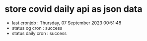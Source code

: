 # store covid daily api as json data

- last cronjob : Thursday, 07 September 2023 00:51:48
- status og cron : success
- status daily cron : success
      
      